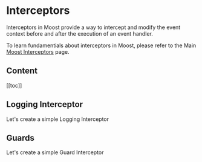 # Interceptors

Interceptors in Moost provide a way to intercept and modify the event context before and after the execution of an event handler.

To learn fundamentials about interceptors in Moost, please refer to the Main [Moost Interceptors](/moost/advanced/interceptors) page.

## Content

[[toc]]

## Logging Interceptor

Let's create a simple Logging Interceptor

## Guards

Let's create a simple Guard Interceptor
